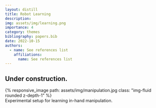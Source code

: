 ```yaml
---
layout: distill
title: Robot Learning
description: 
img: assets/img/learning.png
importance: 4
category: themes
bibliography: papers.bib
date: 2022-10-15
authors:
  - name: See references list
    affiliations:
      name: See references list
---
```


## Under construction.

<div class="row mt-3">
    <div class="col-sm mt-3 mt-md-0">
        {% responsive_image path: assets/img/manipulation.jpg class: "img-fluid rounded z-depth-1" %}
    </div>
</div>
<div class="caption">
    Experimental setup for learning in-hand manipulation.
</div>